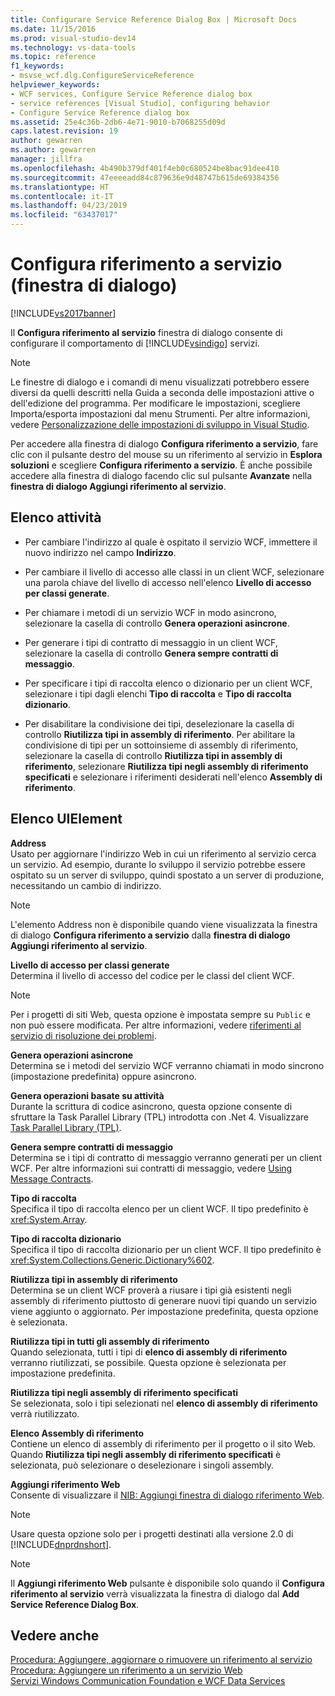 ```yaml
---
title: Configurare Service Reference Dialog Box | Microsoft Docs
ms.date: 11/15/2016
ms.prod: visual-studio-dev14
ms.technology: vs-data-tools
ms.topic: reference
f1_keywords:
- msvse_wcf.dlg.ConfigureServiceReference
helpviewer_keywords:
- WCF services, Configure Service Reference dialog box
- service references [Visual Studio], configuring behavior
- Configure Service Reference dialog box
ms.assetid: 25e4c36b-2db6-4e71-9010-b7068255d09d
caps.latest.revision: 19
author: gewarren
ms.author: gewarren
manager: jillfra
ms.openlocfilehash: 4b490b379df401f4eb0c680524be8bac91dee410
ms.sourcegitcommit: 47eeeeadd84c879636e9d48747b615de69384356
ms.translationtype: HT
ms.contentlocale: it-IT
ms.lasthandoff: 04/23/2019
ms.locfileid: "63437017"
---
```

# <a name="configure-service-reference-dialog-box"></a>Configura riferimento a servizio (finestra di dialogo)
[!INCLUDE[vs2017banner](../includes/vs2017banner.md)]

Il **Configura riferimento al servizio** finestra di dialogo consente di configurare il comportamento di [!INCLUDE[vsindigo](../includes/vsindigo-md.md)] servizi.  
  
> [!NOTE]
> Le finestre di dialogo e i comandi di menu visualizzati potrebbero essere diversi da quelli descritti nella Guida a seconda delle impostazioni attive o dell'edizione del programma. Per modificare le impostazioni, scegliere Importa/esporta impostazioni dal menu Strumenti. Per altre informazioni, vedere [Personalizzazione delle impostazioni di sviluppo in Visual Studio](http://msdn.microsoft.com/22c4debb-4e31-47a8-8f19-16f328d7dcd3).  
  
 Per accedere alla finestra di dialogo **Configura riferimento a servizio**, fare clic con il pulsante destro del mouse su un riferimento al servizio in **Esplora soluzioni** e scegliere **Configura riferimento a servizio**. È anche possibile accedere alla finestra di dialogo facendo clic sul pulsante **Avanzate** nella **finestra di dialogo Aggiungi riferimento al servizio**.  
  
## <a name="task-list"></a>Elenco attività  
  
- Per cambiare l'indirizzo al quale è ospitato il servizio WCF, immettere il nuovo indirizzo nel campo **Indirizzo**.  
  
- Per cambiare il livello di accesso alle classi in un client WCF, selezionare una parola chiave del livello di accesso nell'elenco **Livello di accesso per classi generate**.  
  
- Per chiamare i metodi di un servizio WCF in modo asincrono, selezionare la casella di controllo **Genera operazioni asincrone**.  
  
- Per generare i tipi di contratto di messaggio in un client WCF, selezionare la casella di controllo **Genera sempre contratti di messaggio**.  
  
- Per specificare i tipi di raccolta elenco o dizionario per un client WCF, selezionare i tipi dagli elenchi **Tipo di raccolta** e **Tipo di raccolta dizionario**.  
  
- Per disabilitare la condivisione dei tipi, deselezionare la casella di controllo **Riutilizza tipi in assembly di riferimento**. Per abilitare la condivisione di tipi per un sottoinsieme di assembly di riferimento, selezionare la casella di controllo **Riutilizza tipi in assembly di riferimento**, selezionare **Riutilizza tipi negli assembly di riferimento specificati** e selezionare i riferimenti desiderati nell'elenco **Assembly di riferimento**.  
  
## <a name="uielement-list"></a>Elenco UIElement  
 **Address**  
 Usato per aggiornare l'indirizzo Web in cui un riferimento al servizio cerca un servizio. Ad esempio, durante lo sviluppo il servizio potrebbe essere ospitato su un server di sviluppo, quindi spostato a un server di produzione, necessitando un cambio di indirizzo.  
  
> [!NOTE]
> L'elemento Address non è disponibile quando viene visualizzata la finestra di dialogo **Configura riferimento a servizio** dalla **finestra di dialogo Aggiungi riferimento al servizio**.  
  
 **Livello di accesso per classi generate**  
 Determina il livello di accesso del codice per le classi del client WCF.  
  
> [!NOTE]
> Per i progetti di siti Web, questa opzione è impostata sempre su `Public` e non può essere modificata. Per altre informazioni, vedere [riferimenti al servizio di risoluzione dei problemi](../data-tools/troubleshooting-service-references.md).  
  
 **Genera operazioni asincrone**  
 Determina se i metodi del servizio WCF verranno chiamati in modo sincrono (impostazione predefinita) oppure asincrono.  
  
 **Genera operazioni basate su attività**  
 Durante la scrittura di codice asincrono, questa opzione consente di sfruttare la Task Parallel Library (TPL) introdotta con .Net 4. Visualizzare [Task Parallel Library (TPL)](http://msdn.microsoft.com/library/dd460717.aspx).  
  
 **Genera sempre contratti di messaggio**  
 Determina se i tipi di contratto di messaggio verranno generati per un client WCF. Per altre informazioni sui contratti di messaggio, vedere [Using Message Contracts](http://msdn.microsoft.com/library/1e19c64a-ae84-4c2f-9155-91c54a77c249).  
  
 **Tipo di raccolta**  
 Specifica il tipo di raccolta elenco per un client WCF. Il tipo predefinito è <xref:System.Array>.  
  
 **Tipo di raccolta dizionario**  
 Specifica il tipo di raccolta dizionario per un client WCF. Il tipo predefinito è <xref:System.Collections.Generic.Dictionary%602>.  
  
 **Riutilizza tipi in assembly di riferimento**  
 Determina se un client WCF proverà a riusare i tipi già esistenti negli assembly di riferimento piuttosto di generare nuovi tipi quando un servizio viene aggiunto o aggiornato. Per impostazione predefinita, questa opzione è selezionata.  
  
 **Riutilizza tipi in tutti gli assembly di riferimento**  
 Quando selezionata, tutti i tipi di **elenco di assembly di riferimento** verranno riutilizzati, se possibile. Questa opzione è selezionata per impostazione predefinita.  
  
 **Riutilizza tipi negli assembly di riferimento specificati**  
 Se selezionata, solo i tipi selezionati nel **elenco di assembly di riferimento** verrà riutilizzato.  
  
 **Elenco Assembly di riferimento**  
 Contiene un elenco di assembly di riferimento per il progetto o il sito Web. Quando **Riutilizza tipi negli assembly di riferimento specificati** è selezionata, può selezionare o deselezionare i singoli assembly.  
  
 **Aggiungi riferimento Web**  
 Consente di visualizzare il [NIB: Aggiungi finestra di dialogo riferimento Web](http://msdn.microsoft.com/bdf05776-c591-40af-bfd7-e1e2aa1e87b5).  
  
> [!NOTE]
> Usare questa opzione solo per i progetti destinati alla versione 2.0 di [!INCLUDE[dnprdnshort](../includes/dnprdnshort-md.md)].  
  
> [!NOTE]
> Il **Aggiungi riferimento Web** pulsante è disponibile solo quando il **Configura riferimento al servizio** verrà visualizzata la finestra di dialogo dal **Add Service Reference Dialog Box**.  
  
## <a name="see-also"></a>Vedere anche  
 [Procedura: Aggiungere, aggiornare o rimuovere un riferimento al servizio](http://msdn.microsoft.com/library/cacc14bd-4455-4a44-be78-d2ac16113dd9)   
 [Procedura: Aggiungere un riferimento a un servizio Web](http://msdn.microsoft.com/library/952e49a1-567e-4a74-8cd7-f2e7b62c3168)   
 [Servizi Windows Communication Foundation e WCF Data Services](../data-tools/configure-service-reference-dialog-box.md)
